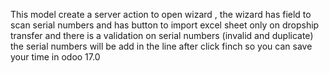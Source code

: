 This model create a server action to open wizard , the wizard has field to scan serial numbers and has button to import excel sheet only on dropship transfer and there is a validation on serial numbers (invalid and duplicate) the serial numbers will be add in the line after click finch so you can save your time in odoo 17.0
